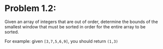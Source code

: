 # Problem 1.2:

Given an array of integers that are out of order, determine the bounds of the smallest
window that must be sorted in order for the entire array to be sorted.

For example:  given `[3,7,5,6,9]`, you should return `(1,3)`